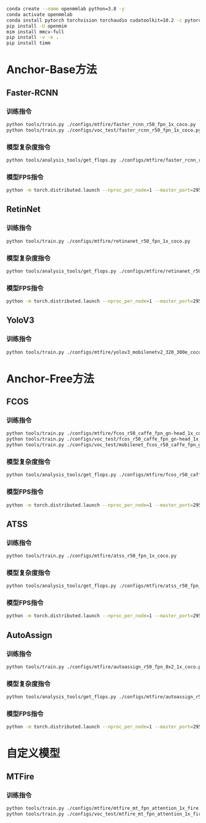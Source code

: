 ```bash
conda create --name openmmlab python=3.8 -y
conda activate openmmlab
conda install pytorch torchvision torchaudio cudatoolkit=10.2 -c pytorch
pip install -U openmim
mim install mmcv-full
pip install -v -e .
pip install timm
```

# Anchor-Base方法

## Faster-RCNN

### 训练指令

```bash
python tools/train.py ./configs/mtfire/faster_rcnn_r50_fpn_1x_coco.py
python tools/train.py ./configs/voc_test/faster_rcnn_r50_fpn_1x_coco.py
```

### 模型复杂度指令

```bash
python tools/analysis_tools/get_flops.py ./configs/mtfire/faster_rcnn_r50_fpn_1x_coco.py --shape 800 1280
```

### 模型FPS指令

```bash
python -m torch.distributed.launch --nproc_per_node=1 --master_port=29500 tools/analysis_tools/benchmark.py ./configs/mtfire/faster_rcnn_r50_fpn_1x_coco.py ./checkpoints/faster_rcnn_r50_fpn_1x_coco_20200130-047c8118.pth --launcher pytorch
```

## RetinNet

### 训练指令

```bash
python tools/train.py ./configs/mtfire/retinanet_r50_fpn_1x_coco.py
```

### 模型复杂度指令

```bash
python tools/analysis_tools/get_flops.py ./configs/mtfire/retinanet_r50_fpn_1x_coco.py --shape 800 1280
```

### 模型FPS指令

```bash
python -m torch.distributed.launch --nproc_per_node=1 --master_port=29500 tools/analysis_tools/benchmark.py ./configs/mtfire/retinanet_r50_fpn_1x_coco.py ./checkpoints/retinanet_r50_fpn_1x_coco_20200130-c2398f9e.pth --launcher pytorch
```

## YoloV3

### 训练指令

```bash
python tools/train.py ./configs/mtfire/yolov3_mobilenetv2_320_300e_coco.py
```

# Anchor-Free方法

## FCOS

### 训练指令

```bash
python tools/train.py ./configs/mtfire/fcos_r50_caffe_fpn_gn-head_1x_coco.py
python tools/train.py ./configs/voc_test/fcos_r50_caffe_fpn_gn-head_1x_coco.py
python tools/train.py ./configs/voc_test/mobilenet_fcos_r50_caffe_fpn_gn-head_1x_coco.py
```

### 模型复杂度指令

```bash
python tools/analysis_tools/get_flops.py ./configs/mtfire/fcos_r50_caffe_fpn_gn-head_1x_coco.py --shape 800 1280
```

### 模型FPS指令

```bash
python -m torch.distributed.launch --nproc_per_node=1 --master_port=29500 tools/analysis_tools/benchmark.py ./configs/mtfire/fcos_r50_caffe_fpn_gn-head_1x_coco.py ./checkpoints/fcos_r50_caffe_fpn_gn-head_1x_coco-821213aa.pth --launcher pytorch
```

## ATSS

### 训练指令

```bash
python tools/train.py ./configs/mtfire/atss_r50_fpn_1x_coco.py
```

### 模型复杂度指令

```bash
python tools/analysis_tools/get_flops.py ./configs/mtfire/atss_r50_fpn_1x_coco.py --shape 800 1280
```

### 模型FPS指令

```bash
python -m torch.distributed.launch --nproc_per_node=1 --master_port=29500 tools/analysis_tools/benchmark.py ./configs/mtfire/atss_r50_fpn_1x_coco.py ./checkpoints/atss_r50_fpn_1x_coco_20200209-985f7bd0.pth --launcher pytorch
```

## AutoAssign

### 训练指令

```bash
python tools/train.py ./configs/mtfire/autoassign_r50_fpn_8x2_1x_coco.py
```

### 模型复杂度指令

```bash
python tools/analysis_tools/get_flops.py ./configs/mtfire/autoassign_r50_fpn_8x2_1x_coco.py --shape 800 1280
```

### 模型FPS指令

```bash
python -m torch.distributed.launch --nproc_per_node=1 --master_port=29500 tools/analysis_tools/benchmark.py ./configs/mtfire/autoassign_r50_fpn_8x2_1x_coco.py ./checkpoints/auto_assign_r50_fpn_1x_coco_20210413_115540-5e17991f.pth --launcher pytorch
```

# 自定义模型

## MTFire

### 训练指令

```bash
python tools/train.py ./configs/mtfire/mtfire_mt_fpn_attention_1x_fire.py
python tools/train.py ./configs/voc_test/mtfire_mt_fpn_attention_1x_fire.py
```


